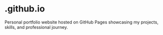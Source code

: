 # .github.io
Personal portfolio website hosted on GitHub Pages showcasing my projects, skills, and professional journey.
